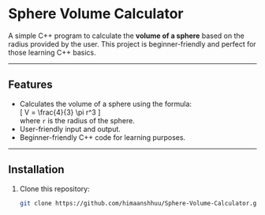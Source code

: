 # Sphere Volume Calculator

A simple C++ program to calculate the **volume of a sphere** based on the radius provided by the user. This project is beginner-friendly and perfect for those learning C++ basics.

---

## Features

- Calculates the volume of a sphere using the formula:  
  \[
  V = \frac{4}{3} \pi r^3
  \]  
  where `r` is the radius of the sphere.
- User-friendly input and output.
- Beginner-friendly C++ code for learning purposes.

---

## Installation

1. Clone this repository:  
   ```bash
   git clone https://github.com/himaanshhuu/Sphere-Volume-Calculator.git
